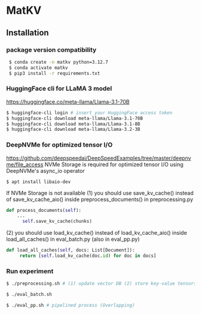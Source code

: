 # MatKV
## Installation
### package version compatibility
   ```bash
    $ conda create -n matkv python=3.12.7
    $ conda activate matkv
    $ pip3 install -r requirements.txt
   ```
### HuggingFace cli for LLaMA 3 model
https://huggingface.co/meta-llama/Llama-3.1-70B
   ```bash
   $ huggingface-cli login # insert your HuggingFace access token
   $ huggingface-cli download meta-llama/Llama-3.1-70B
   $ huggingface-cli download meta-llama/Llama-3.1-8B
   $ huggingface-cli download meta-llama/Llama-3.2-3B
   ```
### DeepNVMe for optimized tensor I/O
https://github.com/deepspeedai/DeepSpeedExamples/tree/master/deepnvme/file_access
NVMe Storage is required for optimized tensor I/O using DeepNVMe's async_io operator
   ```base
   $ apt install libaio-dev
   ```
If NVMe Storage is not available
(1) you should use save_kv_cache() instead of save_kv_cache_aio() inside preprocess_documents() in preprocessing.py

   ```python
   def process_documents(self):
       ...
         self.save_kv_cache(chunks)
   ```

(2) you should use load_kv_cache() instead of load_kv_cache_aio() inside load_all_caches() in eval_batch.py (also in eval_pp.py)

   ```python
   def load_all_caches(self, docs: List[Document]):
        return [self.load_kv_cache(doc.id) for doc in docs]
   ```
### Run experiment
   ```bash
   $ ./preprocessing.sh # (1) update vector DB (2) store key-value tensors for each document chunk in SSD
   ```
   ```bash
   $ ./eval_batch.sh
   ```
   ```bash
   $ ./eval_pp.sh # pipelined process (Overlapping)
   ```
